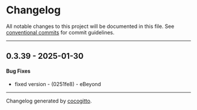 # Changelog
All notable changes to this project will be documented in this file. See [conventional commits](https://www.conventionalcommits.org/) for commit guidelines.

- - -
## 0.3.39 - 2025-01-30
#### Bug Fixes
- fixed version - (0251fe8) - eBeyond

- - -

Changelog generated by [cocogitto](https://github.com/cocogitto/cocogitto).